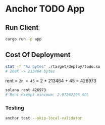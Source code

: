 # Anchor TODO App

## Run Client

```sh
cargo run -p app
```

## Cost Of Deployment

```sh
stat -f "%z bytes" ./target/deploy/todo.so
# 208K -> 213464 bytes
```
rent = `2n + 45` = 2 * 213464 + 45 = 426973

```sh
solana rent 426973
# Rent-exempt minimum: 2.97262296 SOL
```

### Testing

```sh
anchor test --skip-local-validator
```